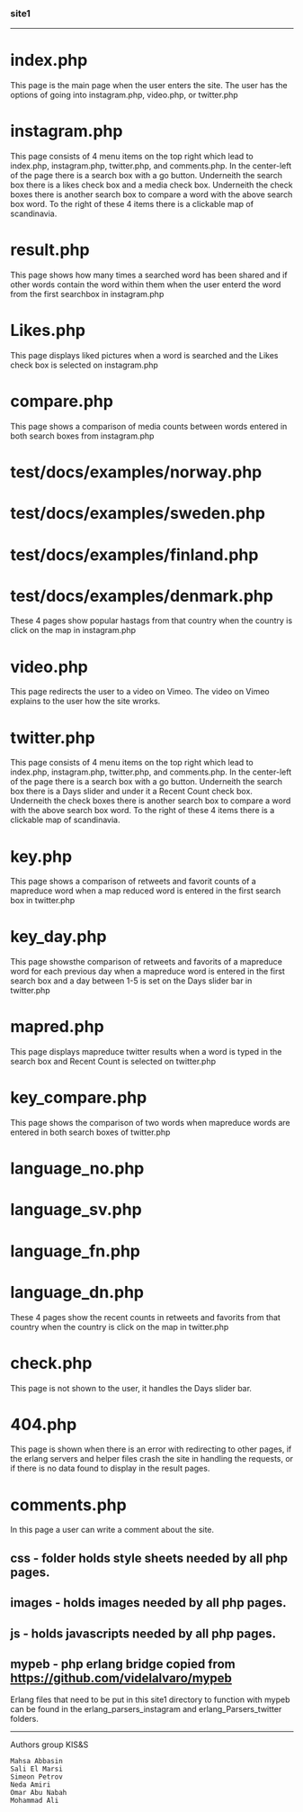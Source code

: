 ### site1
----------------------------
# index.php
This page is the main page when the user enters the site.
The user has the options of going into instagram.php, video.php, or twitter.php

# instagram.php
This page consists of 4 menu items on the top right which lead to index.php,
instagram.php, twitter.php, and comments.php. In the center-left of the page 
there is a search box with a go button. Underneith the search box there is a 
likes check box and a media check box. Underneith the check boxes there is another 
search box to compare a word with the above search box word. To the right of 
these 4 items there is a clickable map of scandinavia.

# result.php
This page shows how many times a searched word has been shared and 
if other words contain the word within them when the user enterd the word 
from the first searchbox in instagram.php

# Likes.php
This page displays liked pictures when a word is searched and the Likes check box 
is selected on instagram.php

# compare.php
This page shows a comparison of media counts between words entered in both 
search boxes from instagram.php

# test/docs/examples/norway.php
# test/docs/examples/sweden.php
# test/docs/examples/finland.php
# test/docs/examples/denmark.php
These 4 pages show popular hastags from that country when the country 
is click on the map in instagram.php

# video.php
This page redirects the user to a video on Vimeo.
The video on Vimeo explains to the user how the site wrorks.

# twitter.php
This page consists of 4 menu items on the top right which lead to index.php,
instagram.php, twitter.php, and comments.php. In the center-left of the page 
there is a search box with a go button. Underneith the search box there is a 
Days slider and under it a Recent Count check box. Underneith the check boxes 
there is another search box to compare a word with the above search box word. 
To the right of these 4 items there is a clickable map of scandinavia.

# key.php
This page shows a comparison of retweets and favorit counts of a mapreduce 
word when a map reduced word is entered in the first search box in twitter.php

# key_day.php
This page showsthe comparison of retweets and favorits of a mapreduce word for 
each previous day when a mapreduce word is entered in the first search box and 
a day between 1-5 is set on the Days slider bar in twitter.php

# mapred.php
This page displays mapreduce twitter results when a word is typed in the 
search box and Recent Count is selected on twitter.php

# key_compare.php
This page shows the comparison of two words when mapreduce words are entered in 
both search boxes of twitter.php

# language_no.php
# language_sv.php
# language_fn.php
# language_dn.php
These 4 pages show the recent counts in retweets and favorits from that country 
when the country is click on the map in twitter.php

# check.php
This page is not shown to the user, it handles the Days slider bar.

# 404.php
This page is shown when there is an error with redirecting to other pages, 
if the erlang servers and helper files crash the site in handling the requests,
or if there is no data found to display in the result pages.

# comments.php
In this page a user can write a comment about the site.

## css - folder holds style sheets needed by all php pages.
## images - holds images needed by all php pages.
## js - holds javascripts needed by all php pages.
## mypeb - php erlang bridge copied from https://github.com/videlalvaro/mypeb

Erlang files that need to be put in this site1 directory to function with mypeb 
can be found in the erlang_parsers_instagram and erlang_Parsers_twitter folders.

----------------------------
Authors group KIS&S

    Mahsa Abbasin
    Sali El Marsi
    Simeon Petrov
    Neda Amiri
    Omar Abu Nabah
    Mohammad Ali
